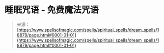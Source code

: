 <!--yml

category: 未分类

date: 2024-06-12 19:00:30

-->

# 睡眠咒语 - 免费魔法咒语

> 来源：[https://www.spellsofmagic.com/spells/spiritual_spells/dream_spells/18879/page.html#0001-01-01](https://www.spellsofmagic.com/spells/spiritual_spells/dream_spells/18879/page.html#0001-01-01)
